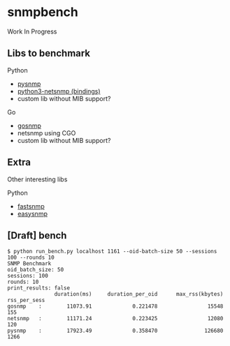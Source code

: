 # snmpbench

Work In Progress

## Libs to benchmark

Python
- [pysnmp](https://github.com/etingof/pysnmp)
- [python3-netsnmp (bindings)](https://github.com/bluecmd/python3-netsnmp)
- custom lib without MIB support?

Go
- [gosnmp](https://github.com/soniah/gosnmp)
- netsnmp using CGO
- custom lib without MIB support?


## Extra

Other interesting libs

Python
- [fastsnmp](https://github.com/gescheit/fastsnmp)
- [easysnmp](https://github.com/fgimian/easysnmp)


## [Draft] bench

```
$ python run_bench.py localhost 1161 --oid-batch-size 50 --sessions 100 --rounds 10
SNMP Benchmark
oid_batch_size: 50
sessions: 100
rounds: 10
print_results: false
               duration(ms)     duration_per_oid      max_rss(kbytes)         rss_per_sess
gosnmp    :        11073.91             0.221478                15548                  155
netsnmp   :        11171.24             0.223425                12080                  120
pysnmp    :        17923.49             0.358470               126680                 1266
```

